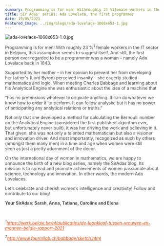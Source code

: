 ```yaml
---
summary: Programming is for men! Withroughly 23 %1female workers in the IT sector in Belgium, this assumption seems to suggest itself. And still, the first person ever regarded to be a programmer was a woman  namelyAda Lovelaceback in 1843.
title: Sir Adas' series: Ada Lovelace, the first programmer
date: 19/05/2021
Featured_Image: ../img/blogs/ada-lovelace-1068x653-1.jpg
---
```


<p><img alt="ada-lovelace-1068x653-1_0.jpg" src="../img/blogs/ada-lovelace-1068x653-1_0.jpg" /></p>

<p><span style="color:#4b4b4b">Programming is for men! With&nbsp;roughly 23 %<sup>1</sup>&nbsp;female workers in the IT sector in Belgium, this assumption seems to suggest itself. And still, the first person ever regarded to be a programmer was a woman – namely&nbsp;Ada Lovelace&nbsp;back in 1843.&nbsp;</span></p>

<p><span style="color:#4b4b4b">Supported by her mother – in her opinion to prevent her&nbsp;from developing her father's&nbsp;(Lord Byron)&nbsp;perceived insanity&nbsp;– she eagerly studied mathematics and logic. When meeting Charles Babbage and learning about his Analytical Engine she was enthusiastic about the idea of a machine that&nbsp;&nbsp;</span></p>

<p><span style="color:#4b4b4b">“has no pretensions whatever to originate&nbsp;anything. It can do whatever we know how&nbsp;to order it  to perform. It can follow analysis; but it has no power of anticipating any analytical relations or truths.”</span></p>

<p><span style="color:#4b4b4b">Not only that she developed a method for calculating the Bernoulli number on the Analytical Engine (considered the first&nbsp;published algorithm ever, but&nbsp;unfortunately never built), it was her driving the work and believing in it. That given, she was not only a talented mathematician but also a visioner and innovation driver.&nbsp;And&nbsp;most importantly, recognized&nbsp;as such&nbsp;by others (amongst them many&nbsp;men) in a time and age&nbsp;when&nbsp;women were&nbsp;still seen&nbsp;as just a&nbsp;pretty&nbsp;adornment of&nbsp;the décor.&nbsp;&nbsp;</span></p>

<p><span style="color:#4b4b4b">On the international day of women in mathematics, we are happy to announce the birth of a new blog series, namely the SirAdas blog. Its mission is to spread and promote achievements of women passionate about science, technology and innovation. In other words, the modern Ada Lovelaces.</span></p>

<p><span style="color:#4b4b4b">Let’s celebrate and cherish women’s&nbsp;intelligence and creativity!&nbsp;Follow&nbsp;and contribute to&nbsp;our blog!&nbsp;</span></p>

<p><span style="color:#4b4b4b"><strong>Your SirAdas: Sarah, Anna, Tatiana, Caroline and Elena</strong></span></p>

<p><span style="color:#4b4b4b">&nbsp;</span></p>

<p><span style="color:#4b4b4b"><em><sup>1</sup><a href="https://werk.belgie.be/nl/publicaties/de-loonkloof-tussen-vrouwen-en-mannen-belgie-rapport-2021" style="box-sizing:inherit; text-decoration:underline; text-decoration-skip:ink; transition:all 0.3s ease-in-out; color:#e75012">https://werk.belgie.be/nl/publicaties/de-loonkloof-tussen-vrouwen-en-mannen-belgie-rapport-2021 </a></em></span></p>

<p><span style="color:#4b4b4b"><em><sup>2</sup><a href="http://www.fourmilab.ch/babbage/sketch.html" style="box-sizing:inherit; text-decoration:underline; text-decoration-skip:ink; transition:all 0.3s ease-in-out; color:#e75012">http://www.fourmilab.ch/babbage/sketch.html</a></em></span></p>
